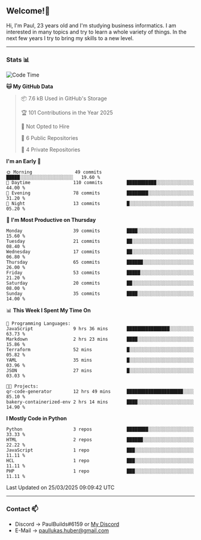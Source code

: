 ## Welcome!👋

Hi, I'm Paul, 23 years old and I'm studying business informatics. I am interested in many topics and try to learn a whole variety of things. In the next few years I try to bring my skills to a new level.

---
### Stats 📊

<!--START_SECTION:waka-->
![Code Time](http://img.shields.io/badge/Code%20Time-114%20hrs%2046%20mins-blue)

**🐱 My GitHub Data** 

> 📦 7.6 kB Used in GitHub's Storage 
 > 
> 🏆 101 Contributions in the Year 2025
 > 
> 🚫 Not Opted to Hire
 > 
> 📜 6 Public Repositories 
 > 
> 🔑 4 Private Repositories 
 > 
**I'm an Early 🐤** 

```text
🌞 Morning                49 commits          █████░░░░░░░░░░░░░░░░░░░░   19.60 % 
🌆 Daytime                110 commits         ███████████░░░░░░░░░░░░░░   44.00 % 
🌃 Evening                78 commits          ████████░░░░░░░░░░░░░░░░░   31.20 % 
🌙 Night                  13 commits          █░░░░░░░░░░░░░░░░░░░░░░░░   05.20 % 
```
📅 **I'm Most Productive on Thursday** 

```text
Monday                   39 commits          ████░░░░░░░░░░░░░░░░░░░░░   15.60 % 
Tuesday                  21 commits          ██░░░░░░░░░░░░░░░░░░░░░░░   08.40 % 
Wednesday                17 commits          ██░░░░░░░░░░░░░░░░░░░░░░░   06.80 % 
Thursday                 65 commits          ██████░░░░░░░░░░░░░░░░░░░   26.00 % 
Friday                   53 commits          █████░░░░░░░░░░░░░░░░░░░░   21.20 % 
Saturday                 20 commits          ██░░░░░░░░░░░░░░░░░░░░░░░   08.00 % 
Sunday                   35 commits          ████░░░░░░░░░░░░░░░░░░░░░   14.00 % 
```


📊 **This Week I Spent My Time On** 

```text
💬 Programming Languages: 
JavaScript               9 hrs 36 mins       ████████████████░░░░░░░░░   63.73 % 
Markdown                 2 hrs 23 mins       ████░░░░░░░░░░░░░░░░░░░░░   15.86 % 
Terraform                52 mins             █░░░░░░░░░░░░░░░░░░░░░░░░   05.82 % 
YAML                     35 mins             █░░░░░░░░░░░░░░░░░░░░░░░░   03.96 % 
JSON                     27 mins             █░░░░░░░░░░░░░░░░░░░░░░░░   03.03 % 

🐱‍💻 Projects: 
qr-code-generator        12 hrs 49 mins      █████████████████████░░░░   85.10 % 
bakery-containerized-env 2 hrs 14 mins       ████░░░░░░░░░░░░░░░░░░░░░   14.90 % 
```

**I Mostly Code in Python** 

```text
Python                   3 repos             ████████░░░░░░░░░░░░░░░░░   33.33 % 
HTML                     2 repos             ██████░░░░░░░░░░░░░░░░░░░   22.22 % 
JavaScript               1 repo              ███░░░░░░░░░░░░░░░░░░░░░░   11.11 % 
HCL                      1 repo              ███░░░░░░░░░░░░░░░░░░░░░░   11.11 % 
PHP                      1 repo              ███░░░░░░░░░░░░░░░░░░░░░░   11.11 % 
```




 Last Updated on 25/03/2025 09:09:42 UTC
<!--END_SECTION:waka-->

---
### Contact 📫

* Discord -> PaulBuilds#6159 or [My Discord](https://discord.gg/7kq6UnB)
* E-Mail -> paullukas.huber@gmail.com
